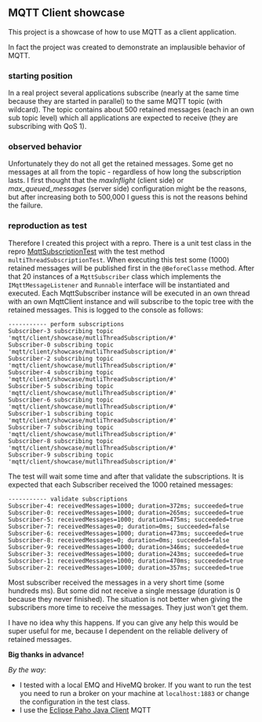 ## MQTT Client showcase

This project is a showcase of how to use MQTT as a client application.

In fact the project was created to demonstrate an implausible behavior of MQTT.

### starting position

In a real project several applications subscribe (nearly at the same time because they are started in parallel) to the same MQTT topic (with wildcard). The topic contains about 500 retained messages (each in an own sub topic level) which all applications are expected to receive (they are subscribing with QoS 1).

### observed behavior

Unfortunately they do not all get the retained messages. Some get no messages at all from the topic - regardless of how long the subscription lasts. I first thought that the _maxInflight_ (client side) or _max_queued_messages_ (server side) configuration might be the reasons, but after increasing both to 500,000 I guess this is not the reasons behind the failure.

### reproduction as test

Therefore I created this project with a repro. There is a unit test class in the repro [MqttSubscriptionTest](src/test/java/de/frvabe/mqtt/client/showcase/MqttSubscriptionTest.java) with the test method `multiThreadSubscriptionTest`. When executing this test some (1000) retained messages will be published first in the `@BeforeClasse` method. After that 20 instances of a `MqttSubscriber` class which implements the `IMqttMessageListener` and `Runnable` interface will be instantiated and executed. Each MqttSubscriber instance will be executed in an own thread with an own MqttClient instance and will subscribe to the topic tree with the retained messages. This is logged to the console as follows:

```
----------- perform subscriptions
Subscriber-3 subscribing topic 'mqtt/client/showcase/mutliThreadSubscription/#'
Subscriber-0 subscribing topic 'mqtt/client/showcase/mutliThreadSubscription/#'
Subscriber-2 subscribing topic 'mqtt/client/showcase/mutliThreadSubscription/#'
Subscriber-4 subscribing topic 'mqtt/client/showcase/mutliThreadSubscription/#'
Subscriber-5 subscribing topic 'mqtt/client/showcase/mutliThreadSubscription/#'
Subscriber-6 subscribing topic 'mqtt/client/showcase/mutliThreadSubscription/#'
Subscriber-1 subscribing topic 'mqtt/client/showcase/mutliThreadSubscription/#'
Subscriber-7 subscribing topic 'mqtt/client/showcase/mutliThreadSubscription/#'
Subscriber-8 subscribing topic 'mqtt/client/showcase/mutliThreadSubscription/#'
Subscriber-9 subscribing topic 'mqtt/client/showcase/mutliThreadSubscription/#'
```

The test will wait some time and after that validate the subscriptions. It is expected that each Subscriber received the 1000 retained messages:

```
----------- validate subscriptions
Subscriber-4: receivedMessages=1000; duration=372ms; succeeded=true
Subscriber-0: receivedMessages=1000; duration=265ms; succeeded=true
Subscriber-5: receivedMessages=1000; duration=475ms; succeeded=true
Subscriber-7: receivedMessages=0; duration=0ms; succeeded=false
Subscriber-6: receivedMessages=1000; duration=473ms; succeeded=true
Subscriber-8: receivedMessages=0; duration=0ms; succeeded=false
Subscriber-9: receivedMessages=1000; duration=346ms; succeeded=true
Subscriber-3: receivedMessages=1000; duration=243ms; succeeded=true
Subscriber-1: receivedMessages=1000; duration=470ms; succeeded=true
Subscriber-2: receivedMessages=1000; duration=357ms; succeeded=true
```

Most subscriber received the messages in a very short time (some hundreds ms). But some did not receive a single message (duration is 0 because they never finished). The situation is not better when giving the subscribers more time to receive the messages. They just won't get them.

I have no idea why this happens. If you can give any help this would be super useful for me, because I dependent on the reliable delivery of retained messages.

**Big thanks in advance!**

_By the way_: 

* I tested with a local EMQ and HiveMQ broker. If you want to run the test you need to run a broker on your machine at `localhost:1883` or change the configuration in the test class.
* I use the [Eclipse Paho Java Client](https://eclipse.org/paho/clients/java/) MQTT 